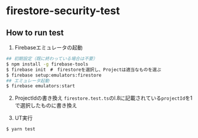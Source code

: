 # firestore-security-test
## How to run test

1. Firebaseエミュレータの起動
```bash
## 初期設定（既に終わっている場合は不要）
$ npm install -g firebase-tools
$ firebase init　#　firestoreを選択し、Projectは適当なものを選ぶ
$ firebase setup:emulators:firestore
## エミュレータ起動
$ firebase emulators:start
```

2. ProjectIdの書き換え
`firestore.test.ts`のl.8に記載されている`projectId`を1で選択したものに書き換え

2. UT実行
```bash
$ yarn test
```
